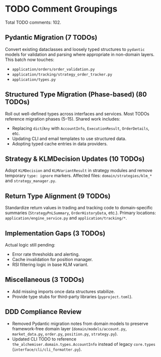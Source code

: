 # TODO Comment Groupings

Total TODO comments: 102.

## Pydantic Migration (7 TODOs)
Convert existing dataclasses and loosely typed structures to `pydantic` models for validation and parsing where appropriate in non-domain layers.
This batch now touches:
- `application/orders/order_validation.py`
- `application/tracking/strategy_order_tracker.py`
- `application/types.py`

## Structured Type Migration (Phase-based) (80 TODOs)
Roll out well-defined types across interfaces and services. Most TODOs reference migration phases (5–15).
Shared work includes:
- Replacing `dict`/`Any` with `AccountInfo`, `ExecutionResult`, `OrderDetails`, etc.
- Updating CLI and email templates to use structured data.
- Adopting typed cache entries in data providers.

## Strategy & KLMDecision Updates (10 TODOs)
Adopt `KLMDecision` and `KLMVariantResult` in strategy modules and remove temporary `type: ignore` markers.
Affected files: `domain/strategies/klm_*` and `strategy_manager.py`.

## Return Type Alignment (9 TODOs)
Standardize return values in trading and tracking code to domain-specific summaries (`StrategyPnLSummary`, `OrderHistoryData`, etc.).
Primary locations: `application/engine_service.py` and `application/tracking/*`.

## Implementation Gaps (3 TODOs)
Actual logic still pending:
- Error rate thresholds and alerting.
- Cache invalidation for position manager.
- RSI filtering logic in base KLM variant.

## Miscellaneous (3 TODOs)
- Add missing imports once data structures stabilize.
- Provide type stubs for third-party libraries (`pyproject.toml`).

## DDD Compliance Review
- Removed Pydantic migration notes from domain models to preserve framework-free domain layer (`domain/models/account.py`, `market_data.py`, `order.py`, `position.py`, `strategy.py`).
- Updated CLI TODO to reference `the_alchemiser.domain.types.AccountInfo` instead of legacy `core.types` (`interface/cli/cli_formatter.py`).
